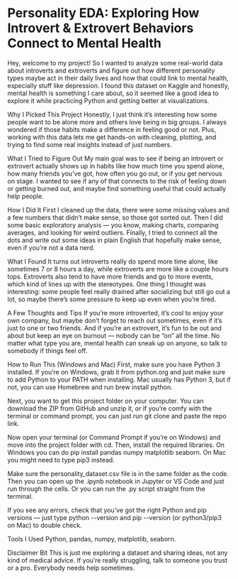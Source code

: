 # Personality EDA: Exploring How Introvert & Extrovert Behaviors Connect to Mental Health
Hey, welcome to my project! So I wanted to analyze some real-world data about introverts and extroverts and figure out how different personality types maybe act in their daily lives and how that could link to mental health, especially stuff like depression. I found this dataset on Kaggle and honestly, mental health is something I care about, so it seemed like a good idea to explore it while practicing Python and getting better at visualizations.

Why I Picked This Project
Honestly, I just think it’s interesting how some people want to be alone more and others love being in big groups. I always wondered if those habits make a difference in feeling good or not. Plus, working with this data lets me get hands-on with cleaning, plotting, and trying to find some real insights instead of just numbers.

What I Tried to Figure Out
My main goal was to see if being an introvert or extrovert actually shows up in habits like how much time you spend alone, how many friends you’ve got, how often you go out, or if you get nervous on stage. I wanted to see if any of that connects to the risk of feeling down or getting burned out, and maybe find something useful that could actually help people.

How I Did It
First I cleaned up the data, there were some missing values and a few numbers that didn’t make sense, so those got sorted out. Then I did some basic exploratory analysis — you know, making charts, comparing averages, and looking for weird outliers. Finally, I tried to connect all the dots and write out some ideas in plain English that hopefully make sense, even if you’re not a data nerd.

What I Found
It turns out introverts really do spend more time alone, like sometimes 7 or 8 hours a day, while extroverts are more like a couple hours tops. Extroverts also tend to have more friends and go to more events, which kind of lines up with the stereotypes. One thing I thought was interesting: some people feel really drained after socializing but still go out a lot, so maybe there’s some pressure to keep up even when you’re tired.

A Few Thoughts and Tips
If you’re more introverted, it’s cool to enjoy your own company, but maybe don’t forget to reach out sometimes, even if it’s just to one or two friends. And if you’re an extrovert, it’s fun to be out and about but keep an eye on burnout — nobody can be “on” all the time. No matter what type you are, mental health can sneak up on anyone, so talk to somebody if things feel off.

How to Run This (Windows and Mac)
First, make sure you have Python 3 installed. If you’re on Windows, grab it from python.org and just make sure to add Python to your PATH when installing. Mac usually has Python 3, but if not, you can use Homebrew and run brew install python.

Next, you want to get this project folder on your computer. You can download the ZIP from GitHub and unzip it, or if you’re comfy with the terminal or command prompt, you can just run git clone and paste the repo link.

Now open your terminal (or Command Prompt if you’re on Windows) and move into the project folder with cd. Then, install the required libraries. On Windows you can do pip install pandas numpy matplotlib seaborn. On Mac you might need to type pip3 instead.

Make sure the personality_dataset.csv file is in the same folder as the code. Then you can open up the .ipynb notebook in Jupyter or VS Code and just run through the cells. Or you can run the .py script straight from the terminal.

If you see any errors, check that you’ve got the right Python and pip versions — just type python --version and pip --version (or python3/pip3 on Mac) to double check.

Tools I Used
Python, pandas, numpy, matplotlib, seaborn.

Disclaimer Bit
This is just me exploring a dataset and sharing ideas, not any kind of medical advice. If you’re really struggling, talk to someone you trust or a pro. Everybody needs help sometimes.

